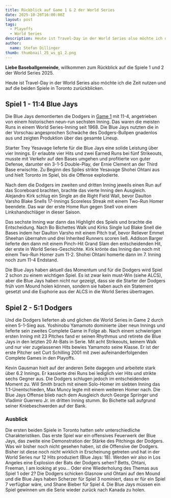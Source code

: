 ```yaml
---
title: Rückblick auf Game 1 & 2 der World Series
date: 2025-10-26T16:00:00Z
layout: post
tags:
  - Playoffs
  - World Series
description: Heute ist Travel-Day in der World Series also möchte ich die Zeit nutzen und auf die beiden Spiele in Toronto zurückblicken.
author:
  name: Stefan Dillinger
thumb: thumbnail_25_ws_g1_2.png
---
```


<img src='../../img/thumbnail_25_ws_g1_2.png' style='display:none'>

**Liebe Baseballgemeinde**, willkommen zum Rückblick auf die Spiele 1 und 2 der World Series 2025.

Heute ist Travel-Day in der World Series also möchte ich die Zeit nutzen und auf die beiden Spiele in Toronto zurückblicken.

## Spiel 1 - 11:4 Blue Jays

Die Blue Jays demontierten die Dodgers in [Game 1](https://mlb-cuts-diamond.mlb.com/FORGE/2025/2025-10/24/6eff4810-6bffc845-5d579e00-csvm-diamondgcp-asset_1280x720_59_16000K.mp4) mit 11-4, angetrieben von einem historischen neun-run sechsten Inning. Das waren die meisten Runs in einem World Series-Inning seit 1968. Die Blue Jays nutzten die in der Vorschau angesprochen Schwäche des Dodgers-Bullpen gnadenlos aus und zeigten Produktion über das gesamte Lineup.

Starter Trey Yesavage lieferte für die Blue Jays eine solide Leistung über vier Innings. Er erlaubte vier Hits und zwei Earned Runs bei fünf Strikeouts, musste mit Verkehr auf den Bases umgehen und profitierte von guter Defense, darunter ein 3-1-5 Double-Play, der Ernie Clement an der Third Base erwischte. Zu Beginn des Spiles strikte Yesavage Shohei Ohtani aus und hielt Toronto im Spiel, bis die Offense explodierte.

Nach dem die Dodgers im zweiten und dritten Inning jeweils einen Run auf das Scoreboard brachten, brachte das vierte Inning den Ausgleich. Alejandro Kirk schlug ein Single an die Right Field Wall, bevor Daulton Varsho Blake Snells 17-Innings Scoreless Streak mit einem Two-Run Homer beendete. Das war der erste Home Run gegen Snell von einem Linkshandschläger in dieser Saison.

Das sechste Inning war dann das Highlight des Spiels und brachte die Entscheidung. Nach Bo Bichettes Walk und Kirks Single lud Blake Snell die Bases indem her Daulton Varsho mit einem Pitch traf, bevor Reliever Emmet Sheehan übernahm und drei Inherited Runners scoren ließ. Addison Barger lieferte den dann mit einem Pinch-Hit Grand Slam den entscheidenden Hit, der erste in World Series-Geschichte. Kirk krönte das Inning dan noch mit einem Two-Run Homer zum 11-2. Shohei Ohtani homerte dann im 7. Inning noch zum 11-4 Endstand.

Die Blue Jays haben aktuell das Momentum und für die Dodgers wird Spiel 2 schon zu einem wichtigen Spiel. Es ist zwar kein must-Win (siehe ALCS), aber die Blue Jays haben nicht nur gezeigt, dass sie die Starter der Dodgers früh vom Mound holen können, sondern sie haben auch ein Statement gesetzt und die Euphorie aus der ALCS in die World Series übertragen.

## Spiel 2 - 5:1 Dodgers

Und die Dodgers lieferten ab und glichen die World Series in Game 2 durch einen 5-1-Sieg aus. Yoshinobu Yamamoto dominierte über neun Innings und lieferte sein zweites Complete Game in Folge ab. Nach einem schwierigen ersten Inning mit 23 Pitches fand er seinen Rhythmus und retirete die Blue Jays in den letzten 20 At-Bats in Serie. Mit acht Strikeouts, keinem Walk und nur vier zugelassenen Hits bewies Yamamoto seine Klasse. Er ist der erste Pitcher seit Curt Schilling 2001 mit zwei aufeinanderfolgenden Complete Games in den Playoffs.

Kevin Gausman hielt auf der anderen Seite dagegen und arbeitete stark über 6.2 Innings. Er kassierte drei Runs bei lediglich vier Hits und strikte sechs Gegner aus. Die Dodgers schlugen jedoch im entscheidenden Moment zu. Will Smith brach mit einem Solo-Homer im siebten Inning das 1:1-Unentschieden, Max Muncy legte mit einem weiteren Homer nach. Die Blue Jays Offense blieb nach dem Ausgleich durch George Springer und Vladimir Guerrero Jr. im dritten Inning stumm. Bo Bichette saß aufgrund seiner Kniebeschwerden auf der Bank.

### Ausblick

Die ersten beiden Spiele in Toronto hatten sehr unterschiedliche Charakteristiken. Das erste Spiel war ein offensives Feuerwerk der Blue Jays, das zweite eine Demonstration der Stärke des Pitchings der Dodgers. Was wir bisher noch nicht gesehen haben, ist die Offensive der Dodgers. Bisher ist diese noch nicht wirklich in Erscheinung getreten und hat in der World Series nur 12 Hits produziert (Blue Jays: 18). Werden wir also in Los Angeles eine Explosion der Bats der Dodgers sehen? Betts, Ohtani, Freeman, I am looking at you... Oder eine Wiederholung des Themas aus Spiel 1 oder 2? Die Dodgers schicken Glasnow und Ohtani auf den Mound und die Blue Jays haben Scherzer für Spiel 3 nominiert, dass er für ein Spiel 7 verfügbar wäre, und Shane Bieber für Spiel 4. Die Blue Jays müssen ein Spiel gewinnen um die Serie wieder zurück nach Kanada zu holen.
